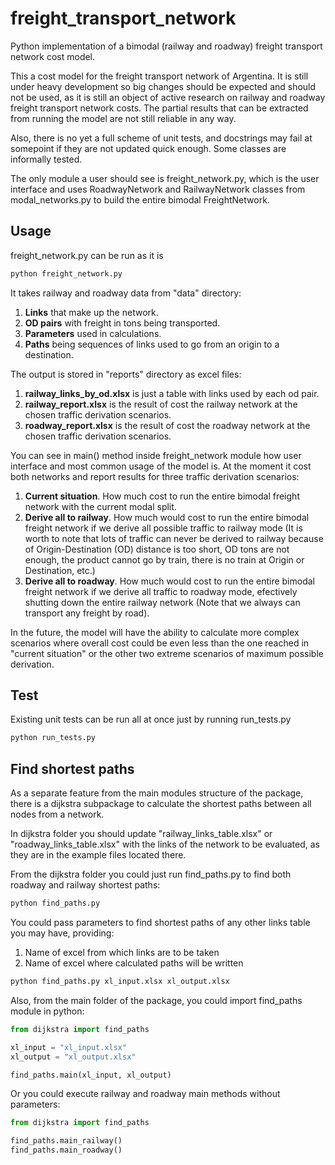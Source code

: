 freight_transport_network
=========================

Python implementation of a bimodal (railway and roadway) freight transport network cost model.

This a cost model for the freight transport network of Argentina. It is still under heavy development so big changes should be expected and should not be used, as it is still an object of active research on railway and roadway freight transport network costs. The partial results that can be extracted from running the model are not still reliable in any way.

Also, there is no yet a full scheme of unit tests, and docstrings may fail at somepoint if they are not updated quick enough. Some classes are informally tested.

The only module a user should see is freight_network.py, which is the user interface and uses RoadwayNetwork and RailwayNetwork classes from modal_networks.py to build the entire bimodal FreightNetwork.


## Usage

freight_network.py can be run as it is

```cmd
python freight_network.py
```

It takes railway and roadway data from "data" directory:

1. **Links** that make up the network.
2. **OD pairs** with freight in tons being transported.
3. **Parameters** used in calculations.
4. **Paths** being sequences of links used to go from an origin to a destination.

The output is stored in "reports" directory as excel files:

1. **railway_links_by_od.xlsx** is just a table with links used by each od pair.
2. **railway_report.xlsx** is the result of cost the railway network at the chosen traffic derivation scenarios.
3. **roadway_report.xlsx** is the result of cost the roadway network at the chosen traffic derivation scenarios.

You can see in main() method inside freight_network module how user interface and most common usage of the model is. At the moment it cost both networks and report results for three traffic derivation scenarios:

1. **Current situation**. How much cost to run the entire bimodal freight network with the current modal split.
2. **Derive all to railway**. How much would cost to run the entire bimodal freight network if we derive all possible traffic to railway mode (It is worth to note that lots of traffic can never be derived to railway because of Origin-Destination (OD) distance is too short, OD tons are not enough, the product cannot go by train, there is no train at Origin or Destination, etc.)
3. **Derive all to roadway**. How much would cost to run the entire bimodal freight network if we derive all traffic to roadway mode, efectively shutting down the entire railway network (Note that we always can transport any freight by road).

In the future, the model will have the ability to calculate more complex scenarios where overall cost could be even less than the one reached in "current situation" or the other two extreme scenarios of maximum possible derivation.


## Test

Existing unit tests can be run all at once just by running run_tests.py

```cmd
python run_tests.py
```


## Find shortest paths

As a separate feature from the main modules structure of the package, there is a dijkstra subpackage to calculate the shortest paths between all nodes from a network.

In dijkstra folder you should update "railway_links_table.xlsx" or "roadway_links_table.xlsx" with the links of the network to be evaluated, as they are in the example files located there.

From the dijkstra folder you could just run find_paths.py to find both roadway and railway shortest paths:

```cmd
python find_paths.py
```

You could pass parameters to find shortest paths of any other links table you may have, providing:

1. Name of excel from which links are to be taken
2. Name of excel where calculated paths will be written

```cmd
python find_paths.py xl_input.xlsx xl_output.xlsx
```

Also, from the main folder of the package, you could import find_paths module in python:

```python
from dijkstra import find_paths

xl_input = "xl_input.xlsx"
xl_output = "xl_output.xlsx"

find_paths.main(xl_input, xl_output)
```

Or you could execute railway and roadway main methods without parameters:

```python
from dijkstra import find_paths

find_paths.main_railway()
find_paths.main_roadway()
```
